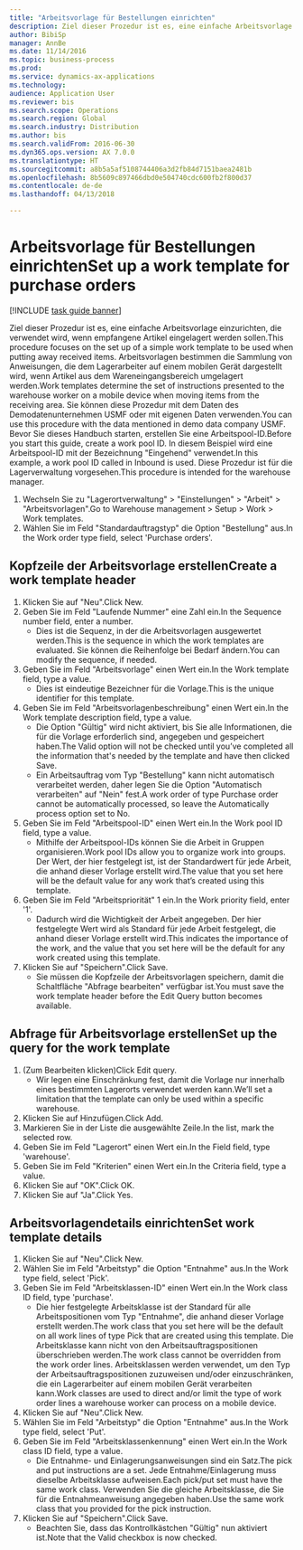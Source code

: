 ```yaml
--- 
title: "Arbeitsvorlage für Bestellungen einrichten"
description: Ziel dieser Prozedur ist es, eine einfache Arbeitsvorlage einzurichten, die verwendet wird, wenn empfangene Artikel eingelagert werden sollen.
author: BibiSp
manager: AnnBe
ms.date: 11/14/2016
ms.topic: business-process
ms.prod: 
ms.service: dynamics-ax-applications
ms.technology: 
audience: Application User
ms.reviewer: bis
ms.search.scope: Operations
ms.search.region: Global
ms.search.industry: Distribution
ms.author: bis
ms.search.validFrom: 2016-06-30
ms.dyn365.ops.version: AX 7.0.0
ms.translationtype: HT
ms.sourcegitcommit: a8b5a5af5108744406a3d2fb84d7151baea2481b
ms.openlocfilehash: 8b5609c897466dbd0e504740cdc600fb2f800d37
ms.contentlocale: de-de
ms.lasthandoff: 04/13/2018

---
```

# <a name="set-up-a-work-template-for-purchase-orders"></a><span data-ttu-id="a04d4-103">Arbeitsvorlage für Bestellungen einrichten</span><span class="sxs-lookup"><span data-stu-id="a04d4-103">Set up a work template for purchase orders</span></span>

[!INCLUDE [task guide banner](../../includes/task-guide-banner.md)]

<span data-ttu-id="a04d4-104">Ziel dieser Prozedur ist es, eine einfache Arbeitsvorlage einzurichten, die verwendet wird, wenn empfangene Artikel eingelagert werden sollen.</span><span class="sxs-lookup"><span data-stu-id="a04d4-104">This procedure focuses on the set up of a simple work template to be used when putting away received items.</span></span> <span data-ttu-id="a04d4-105">Arbeitsvorlagen bestimmen die Sammlung von Anweisungen, die dem Lagerarbeiter auf einem mobilen Gerät dargestellt wird, wenn Artikel aus dem Wareneingangsbereich umgelagert werden.</span><span class="sxs-lookup"><span data-stu-id="a04d4-105">Work templates determine the set of instructions presented to the warehouse worker on a mobile device when moving items from the receiving area.</span></span> <span data-ttu-id="a04d4-106">Sie können diese Prozedur mit dem Daten des Demodatenunternehmen USMF oder mit eigenen Daten verwenden.</span><span class="sxs-lookup"><span data-stu-id="a04d4-106">You can use this procedure with the data mentioned in demo data company USMF.</span></span> <span data-ttu-id="a04d4-107">Bevor Sie dieses Handbuch starten, erstellen Sie eine Arbeitspool-ID.</span><span class="sxs-lookup"><span data-stu-id="a04d4-107">Before you start this guide, create a work pool ID.</span></span> <span data-ttu-id="a04d4-108">In diesem Beispiel wird eine Arbeitspool-ID mit der Bezeichnung "Eingehend" verwendet.</span><span class="sxs-lookup"><span data-stu-id="a04d4-108">In this example, a work pool ID called in Inbound is used.</span></span> <span data-ttu-id="a04d4-109">Diese Prozedur ist für die Lagerverwaltung vorgesehen.</span><span class="sxs-lookup"><span data-stu-id="a04d4-109">This procedure is intended for the warehouse manager.</span></span>

1. <span data-ttu-id="a04d4-110">Wechseln Sie zu "Lagerortverwaltung" > "Einstellungen" > "Arbeit" > "Arbeitsvorlagen".</span><span class="sxs-lookup"><span data-stu-id="a04d4-110">Go to Warehouse management > Setup > Work > Work templates.</span></span>
2. <span data-ttu-id="a04d4-111">Wählen Sie im Feld "Standardauftragstyp" die Option "Bestellung" aus.</span><span class="sxs-lookup"><span data-stu-id="a04d4-111">In the Work order type field, select 'Purchase orders'.</span></span>

## <a name="create-a-work-template-header"></a><span data-ttu-id="a04d4-112">Kopfzeile der Arbeitsvorlage erstellen</span><span class="sxs-lookup"><span data-stu-id="a04d4-112">Create a work template header</span></span>
1. <span data-ttu-id="a04d4-113">Klicken Sie auf "Neu".</span><span class="sxs-lookup"><span data-stu-id="a04d4-113">Click New.</span></span>
2. <span data-ttu-id="a04d4-114">Geben Sie im Feld "Laufende Nummer" eine Zahl ein.</span><span class="sxs-lookup"><span data-stu-id="a04d4-114">In the Sequence number field, enter a number.</span></span>
    * <span data-ttu-id="a04d4-115">Dies ist die Sequenz, in der die Arbeitsvorlagen ausgewertet werden.</span><span class="sxs-lookup"><span data-stu-id="a04d4-115">This is the sequence in which the work templates are evaluated.</span></span> <span data-ttu-id="a04d4-116">Sie können die Reihenfolge bei Bedarf ändern.</span><span class="sxs-lookup"><span data-stu-id="a04d4-116">You can modify the sequence, if needed.</span></span>  
3. <span data-ttu-id="a04d4-117">Geben Sie im Feld "Arbeitsvorlage" einen Wert ein.</span><span class="sxs-lookup"><span data-stu-id="a04d4-117">In the Work template field, type a value.</span></span>
    * <span data-ttu-id="a04d4-118">Dies ist eindeutige Bezeichner für die Vorlage.</span><span class="sxs-lookup"><span data-stu-id="a04d4-118">This is the unique identifier for this template.</span></span>  
4. <span data-ttu-id="a04d4-119">Geben Sie im Feld "Arbeitsvorlagenbeschreibung" einen Wert ein.</span><span class="sxs-lookup"><span data-stu-id="a04d4-119">In the Work template description field, type a value.</span></span>
    * <span data-ttu-id="a04d4-120">Die Option "Gültig" wird nicht aktiviert, bis Sie alle Informationen, die für die Vorlage erforderlich sind, angegeben und gespeichert haben.</span><span class="sxs-lookup"><span data-stu-id="a04d4-120">The Valid option will not be checked until you’ve completed all the information that's needed by the template and have then clicked Save.</span></span>  
    * <span data-ttu-id="a04d4-121">Ein Arbeitsauftrag vom Typ "Bestellung" kann nicht automatisch verarbeitet werden, daher legen Sie die Option "Automatisch verarbeiten" auf "Nein" fest.</span><span class="sxs-lookup"><span data-stu-id="a04d4-121">A work order of type Purchase order cannot be automatically processed, so leave the  Automatically process option set to No.</span></span>  
5. <span data-ttu-id="a04d4-122">Geben Sie im Feld "Arbeitspool-ID" einen Wert ein.</span><span class="sxs-lookup"><span data-stu-id="a04d4-122">In the Work pool ID field, type a value.</span></span>
    * <span data-ttu-id="a04d4-123">Mithilfe der Arbeitspool-IDs können Sie die Arbeit in Gruppen organisieren.</span><span class="sxs-lookup"><span data-stu-id="a04d4-123">Work pool IDs allow you to organize work into groups.</span></span> <span data-ttu-id="a04d4-124">Der Wert, der hier festgelegt ist, ist der Standardwert für jede Arbeit, die anhand dieser Vorlage erstellt wird.</span><span class="sxs-lookup"><span data-stu-id="a04d4-124">The value that you set here will be the default value for any work that’s created using this template.</span></span>  
6. <span data-ttu-id="a04d4-125">Geben Sie im Feld "Arbeitspriorität" 1 ein.</span><span class="sxs-lookup"><span data-stu-id="a04d4-125">In the Work priority field, enter '1'.</span></span>
    * <span data-ttu-id="a04d4-126">Dadurch wird die Wichtigkeit der Arbeit angegeben. Der hier festgelegte Wert wird als Standard für jede Arbeit festgelegt, die anhand dieser Vorlage erstellt wird.</span><span class="sxs-lookup"><span data-stu-id="a04d4-126">This indicates the importance of the work, and the value that you set here will be the default for any work created using this template.</span></span>  
7. <span data-ttu-id="a04d4-127">Klicken Sie auf "Speichern".</span><span class="sxs-lookup"><span data-stu-id="a04d4-127">Click Save.</span></span>
    * <span data-ttu-id="a04d4-128">Sie müssen die Kopfzeile der Arbeitsvorlagen speichern, damit die Schaltfläche "Abfrage bearbeiten" verfügbar ist.</span><span class="sxs-lookup"><span data-stu-id="a04d4-128">You must save the work template header before the Edit Query button becomes available.</span></span>  

## <a name="set-up-the-query-for-the-work-template"></a><span data-ttu-id="a04d4-129">Abfrage für Arbeitsvorlage erstellen</span><span class="sxs-lookup"><span data-stu-id="a04d4-129">Set up the query for the work template</span></span>
1. <span data-ttu-id="a04d4-130">(Zum Bearbeiten klicken)</span><span class="sxs-lookup"><span data-stu-id="a04d4-130">Click Edit query.</span></span>
    * <span data-ttu-id="a04d4-131">Wir legen eine Einschränkung fest, damit die Vorlage nur innerhalb eines bestimmten Lagerorts verwendet werden kann.</span><span class="sxs-lookup"><span data-stu-id="a04d4-131">We’ll set a limitation that the template can only be used within a specific warehouse.</span></span>  
2. <span data-ttu-id="a04d4-132">Klicken Sie auf Hinzufügen.</span><span class="sxs-lookup"><span data-stu-id="a04d4-132">Click Add.</span></span>
3. <span data-ttu-id="a04d4-133">Markieren Sie in der Liste die ausgewählte Zeile.</span><span class="sxs-lookup"><span data-stu-id="a04d4-133">In the list, mark the selected row.</span></span>
4. <span data-ttu-id="a04d4-134">Geben Sie im Feld "Lagerort" einen Wert ein.</span><span class="sxs-lookup"><span data-stu-id="a04d4-134">In the Field field, type 'warehouse'.</span></span>
5. <span data-ttu-id="a04d4-135">Geben Sie im Feld "Kriterien" einen Wert ein.</span><span class="sxs-lookup"><span data-stu-id="a04d4-135">In the Criteria field, type a value.</span></span>
6. <span data-ttu-id="a04d4-136">Klicken Sie auf "OK".</span><span class="sxs-lookup"><span data-stu-id="a04d4-136">Click OK.</span></span>
7. <span data-ttu-id="a04d4-137">Klicken Sie auf "Ja".</span><span class="sxs-lookup"><span data-stu-id="a04d4-137">Click Yes.</span></span>

## <a name="set-work-template-details"></a><span data-ttu-id="a04d4-138">Arbeitsvorlagendetails einrichten</span><span class="sxs-lookup"><span data-stu-id="a04d4-138">Set work template details</span></span>
1. <span data-ttu-id="a04d4-139">Klicken Sie auf "Neu".</span><span class="sxs-lookup"><span data-stu-id="a04d4-139">Click New.</span></span>
2. <span data-ttu-id="a04d4-140">Wählen Sie im Feld "Arbeitstyp" die Option "Entnahme" aus.</span><span class="sxs-lookup"><span data-stu-id="a04d4-140">In the Work type field, select 'Pick'.</span></span>
3. <span data-ttu-id="a04d4-141">Geben Sie im Feld "Arbeitsklassen-ID" einen Wert ein.</span><span class="sxs-lookup"><span data-stu-id="a04d4-141">In the Work class ID field, type 'purchase'.</span></span>
    * <span data-ttu-id="a04d4-142">Die hier festgelegte Arbeitsklasse ist der Standard für alle Arbeitspositionen vom Typ "Entnahme", die anhand dieser Vorlage erstellt werden.</span><span class="sxs-lookup"><span data-stu-id="a04d4-142">The work class that you set here will be the default on all work lines of type Pick that are created using this template.</span></span> <span data-ttu-id="a04d4-143">Die Arbeitsklasse kann nicht von den Arbeitsauftragspositionen überschrieben werden.</span><span class="sxs-lookup"><span data-stu-id="a04d4-143">The work class cannot be overridden from the work order lines.</span></span> <span data-ttu-id="a04d4-144">Arbeitsklassen werden verwendet, um den Typ der Arbeitsauftragspositionen zuzuweisen und/oder einzuschränken, die ein Lagerarbeiter auf einem mobilen Gerät verarbeiten kann.</span><span class="sxs-lookup"><span data-stu-id="a04d4-144">Work classes are used to direct and/or limit the type of work order lines a warehouse worker can process on a mobile device.</span></span>  
4. <span data-ttu-id="a04d4-145">Klicken Sie auf "Neu".</span><span class="sxs-lookup"><span data-stu-id="a04d4-145">Click New.</span></span>
5. <span data-ttu-id="a04d4-146">Wählen Sie im Feld "Arbeitstyp" die Option "Entnahme" aus.</span><span class="sxs-lookup"><span data-stu-id="a04d4-146">In the Work type field, select 'Put'.</span></span>
6. <span data-ttu-id="a04d4-147">Geben Sie im Feld "Arbeitsklassenkennung" einen Wert ein.</span><span class="sxs-lookup"><span data-stu-id="a04d4-147">In the Work class ID field, type a value.</span></span>
    * <span data-ttu-id="a04d4-148">Die Entnahme- und Einlagerungsanweisungen sind ein Satz.</span><span class="sxs-lookup"><span data-stu-id="a04d4-148">The pick and put instructions are a set.</span></span> <span data-ttu-id="a04d4-149">Jede Entnahme/Einlagerung muss dieselbe Arbeitsklasse aufweisen.</span><span class="sxs-lookup"><span data-stu-id="a04d4-149">Each pick/put set must have the same work class.</span></span> <span data-ttu-id="a04d4-150">Verwenden Sie die gleiche Arbeitsklasse, die Sie für die Entnahmeanweisung angegeben haben.</span><span class="sxs-lookup"><span data-stu-id="a04d4-150">Use the same work class that you provided for the pick instruction.</span></span>  
7. <span data-ttu-id="a04d4-151">Klicken Sie auf "Speichern".</span><span class="sxs-lookup"><span data-stu-id="a04d4-151">Click Save.</span></span>
    * <span data-ttu-id="a04d4-152">Beachten Sie, dass das Kontrollkästchen "Gültig" nun aktiviert ist.</span><span class="sxs-lookup"><span data-stu-id="a04d4-152">Note that the Valid checkbox is now checked.</span></span>  


